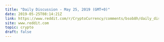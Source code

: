 ```yaml
---
title: "Daily Discussion - May 25, 2019 (GMT+0)"
date: 2019-05-25T08:14:21Z
link: https://www.reddit.com/r/CryptoCurrency/comments/bsob8h/daily_discussion_may_25_2019_gmt0/?utm_medium=RSS&utm_source=hune
site: www.reddit.com
topic: crypto
draft: false
---
```

